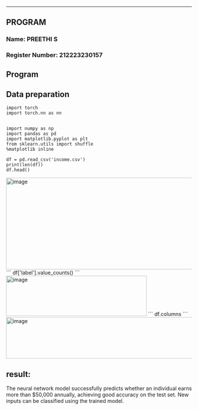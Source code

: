 

---

## PROGRAM

### Name: PREETHI S  
### Register Number: 212223230157

## Program


## Data preparation
```
import torch
import torch.nn as nn


import numpy as np
import pandas as pd
import matplotlib.pyplot as plt
from sklearn.utils import shuffle
%matplotlib inline

df = pd.read_csv('income.csv')
print(len(df))
df.head()

```
<img width="1150" height="248" alt="image" src="https://github.com/user-attachments/assets/5bad292e-28af-4abe-97b4-72a50131b635" />
```
df['label'].value_counts()
```

<img width="381" height="109" alt="image" src="https://github.com/user-attachments/assets/eda89e26-3a06-4b59-ad76-0b011e377bcf" />
```
df.columns
```
<img width="743" height="112" alt="image" src="https://github.com/user-attachments/assets/50999990-e4ab-4284-b381-207bef1830c7" />



## result:
The neural network model successfully predicts whether an individual earns more than $50,000 annually, achieving good accuracy on the test set. New inputs can be classified using the trained model.



